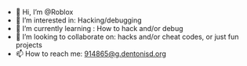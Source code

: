 - 👋 Hi, I’m @Roblox
- 👀 I’m interested in:
Hacking/debugging
- 🌱 I’m currently learning :
How to hack and/or debug
- 💞️ I’m looking to collaborate on:
hacks and/or cheat codes, or just fun projects
- 📫 How to reach me:
914865@g.dentonisd.org
